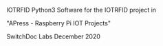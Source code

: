 IOTRFID Python3 Software for the IOTRFID project in<br>

"APress - Raspberry Pi IOT Projects"

SwitchDoc Labs
December 2020


